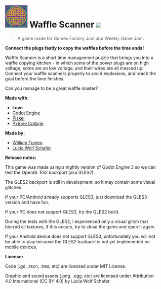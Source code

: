 # ![#](icon.png) Waffle Scanner ![](https://img.shields.io/badge/godot-3.1(130fd6b)-blue.svg)

>A game made for Games Factory Jam and Weekly Game Jam.

**Connect the plugs fastly to copy the waffles before the time ends!**


Waffle Scanner is a short time management puzzle that brings you into a waffle copying kitchen - in which some of the power plugs are on high voltage, some are on low voltage, and their wires are all messed up! Connect your waffle scanners properly to avoid explosions, and reach the goal before the time finishes.


Can you manage to be a great waffle master?


**Made with:**

- **Love**
- [Godot Engine](https://godotengine.org/)
- [Piskel](https://www.piskelapp.com/)
- [Pxtone Collage](http://studiopixel.sakura.ne.jp/pxtone/)

**Made by:**

- [William Tumeo](https://twitter.com/williamd1k0)
- [Lucia Wolf Schafer](https://twitter.com/5deouros)


**Release notes:**

This game was made using a nightly version of Godot Engine 3 so we can test the OpenGL ES2  backport (aka GLES2).

The GLES2 backport is still in development, so it may contain some visual glitches.

If your PC/Android already supports GLES3, just download the GLES3 version and have fun.

If your PC does not support GLES3, try the GLES2 build.

During the tests with the GLES2, I experienced only a visual glitch that blurred all textures, if this occurs, try to close the game and open it again.

If your Android device does not support GLES3, unfortunately you will not be able to play because the GLES2 backport is not yet implemented on mobile devices.

**License:**

Code (.gd, .tscn, .tres, etc) are licensed under MIT License.

Graphic and sound assets (.png, .ogg, etc) are licensed under Attribution 4.0 International (CC BY 4.0) by Lúcia Wolf Schafer.
